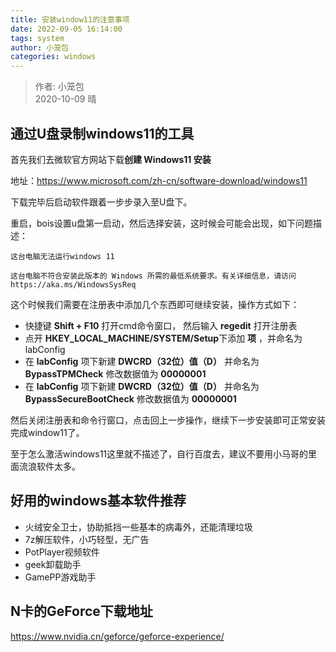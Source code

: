```yaml
---
title: 安装window11的注意事项
date: 2022-09-05 16:14:00
tags: system
author: 小笼包
categories: windows
---
```


> 作者: 小笼包  
> 2020-10-09 晴

## 通过U盘录制windows11的工具

首先我们去微软官方网站下载**创建 Windows11 安装**  

地址：<https://www.microsoft.com/zh-cn/software-download/windows11>  

下载完毕后启动软件跟着一步步录入至U盘下。

重启，bois设置u盘第一启动，然后选择安装，这时候会可能会出现，如下问题描述：

<!-- more -->

``` shell
这台电脑无法运行windows 11

这台电脑不符合安装此版本的 Windows 所需的最低系统要求。有关详细信息，请访问https://aka.ms/WindowsSysReq
```

这个时候我们需要在注册表中添加几个东西即可继续安装，操作方式如下：

- 快捷键 **Shift + F10** 打开cmd命令窗口， 然后输入 **regedit** 打开注册表
- 点开 **HKEY_LOCAL_MACHINE/SYSTEM/Setup**下添加 **项** ，并命名为labConfig
- 在 **labConfig** 项下新建 **DWCRD（32位）值（D）** 并命名为**BypassTPMCheck** 修改数据值为 **00000001**
- 在 **labConfig** 项下新建 **DWCRD（32位）值（D）** 并命名为**BypassSecureBootCheck** 修改数据值为 **00000001**

然后关闭注册表和命令行窗口，点击回上一步操作，继续下一步安装即可正常安装完成window11了。

至于怎么激活windows11这里就不描述了，自行百度去，建议不要用小马哥的里面流浪软件太多。

## 好用的windows基本软件推荐

- 火绒安全卫士，协助抵挡一些基本的病毒外，还能清理垃圾
- 7z解压软件，小巧轻型，无广告
- PotPlayer视频软件
- geek卸载助手
- GamePP游戏助手

## N卡的GeForce下载地址

<https://www.nvidia.cn/geforce/geforce-experience/>


